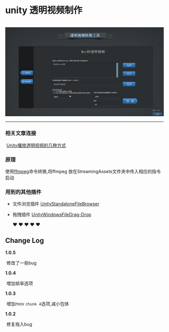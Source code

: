 ﻿# unity 透明视频制作

&nbsp;
![](Images/11.jpg)

---

### 相关文章连接

​	[Unity播放透明视频的几种方式 ](https://zeroultra.github.io/2020/01-28-2020-1-28-UnityAlpahVideo/)

### 原理

使用[ffmpeg](http://ffmpeg.org/)命令转换,将ffmpeg 放在StreamingAssets文件夹中传入相应的指令启动

### 用到的其他插件
* 文件浏览插件
    [UnityStandaloneFileBrowser](https://github.com/gkngkc/UnityStandaloneFileBrowser)
* 拖拽插件
    [UnityWindowsFileDrag-Drop](https://github.com/Bunny83/UnityWindowsFileDrag-Drop)

   :heart: :heart: :heart: :heart: :heart:

## Change Log

**1.0.5**

​	修改了一些bug

**1.0.4**

​	增加帧率选项

**1.0.3**

​	增加mov `chunk 4`选项,减小包体

**1.0.2** 

​	修复拖入bug
